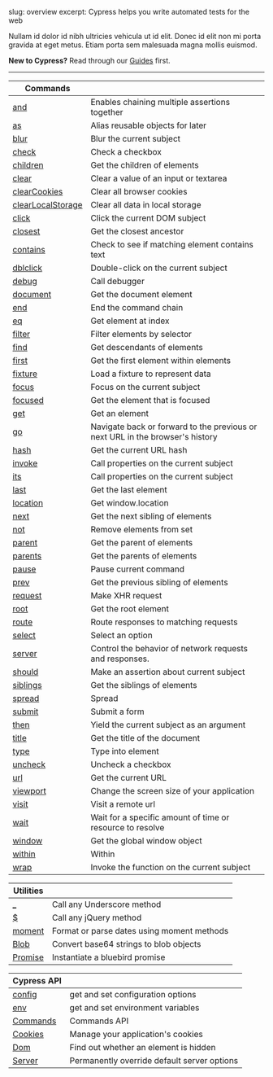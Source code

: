 slug: overview
excerpt: Cypress helps you write automated tests for the web

Nullam id dolor id nibh ultricies vehicula ut id elit. Donec id elit non mi porta gravida at eget metus. Etiam porta sem malesuada magna mollis euismod.

**New to Cypress?** Read through our [Guides]() first.

---

| Commands | |
| -------------------- | -- |
| [and]() | Enables chaining multiple assertions together |
| [as]() | Alias reusable objects for later |
| [blur]() | Blur the current subject |
| [check]() | Check a checkbox |
| [children]() | Get the children of elements |
| [clear]() | Clear a value of an input or textarea |
| [clearCookies]() | Clear all browser cookies |
| [clearLocalStorage]() | Clear all data in local storage |
| [click]() | Click the current DOM subject |
| [closest]() | Get the closest ancestor |
| [contains]() | Check to see if matching element contains text |
| [dblclick]() | Double-click on the current subject |
| [debug]() | Call debugger |
| [document]() | Get the document element |
| [end]() | End the command chain |
| [eq]() | Get element at index |
| [filter]() | Filter elements by selector |
| [find]() | Get descendants of elements |
| [first]() | Get the first element within elements |
| [fixture]() | Load a fixture to represent data |
| [focus]() | Focus on the current subject |
| [focused]() | Get the element that is focused |
| [get]() | Get an element |
| [go]() | Navigate back or forward to the previous or next URL in the browser's history |
| [hash]() | Get the current URL hash |
| [invoke]() | Call properties on the current subject |
| [its]() | Call properties on the current subject |
| [last]() | Get the last element |
| [location]() | Get window.location |
| [next]() | Get the next sibling of elements |
| [not]() | Remove elements from set |
| [parent]() | Get the parent of elements |
| [parents]() | Get the parents of elements |
| [pause]() | Pause current command |
| [prev]() | Get the previous sibling of elements |
| [request]() | Make XHR request |
| [root]() | Get the root element |
| [route]() | Route responses to matching requests |
| [select]() | Select an option |
| [server]() | Control the behavior of network requests and responses. |
| [should]() | Make an assertion about current subject |
| [siblings]() | Get the siblings of elements |
| [spread]() | Spread |
| [submit]() | Submit a form |
| [then]() | Yield the current subject as an argument |
| [title]() | Get the title of the document |
| [type]() | Type into element |
| [uncheck]() | Uncheck a checkbox |
| [url]() | Get the current URL |
| [viewport]() | Change the screen size of your application |
| [visit]() | Visit a remote url |
| [wait]() | Wait for a specific amount of time or resource to resolve |
| [window]() | Get the global window object |
| [within]() | Within |
| [wrap]() | Invoke the function on the current subject |

| Utilities | |
| -------------------- | -- |
| [_]() | Call any Underscore method |
| [$]() | Call any jQuery method |
| [moment]() | Format or parse dates using moment methods |
| [Blob]() | Convert base64 strings to blob objects |
| [Promise]() | Instantiate a bluebird promise |

| Cypress API | |
| -------------------- | -- |
| [config]() | get and set configuration options |
| [env]() | get and set environment variables |
| [Commands]() | Commands API |
| [Cookies]() | Manage your application's cookies |
| [Dom]() | Find out whether an element is hidden |
| [Server]() | Permanently override default server options |
